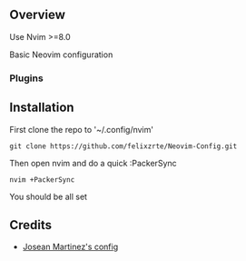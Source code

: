 ## Overview

Use Nvim >=8.0

Basic Neovim configuration

### Plugins

## Installation

First clone the repo to '~/.config/nvim'

```
git clone https://github.com/felixzrte/Neovim-Config.git
```

Then open nvim and do a quick :PackerSync

```
nvim +PackerSync
```

You should be all set

## Credits

- [Josean Martinez's config](https://youtu.be/vdn_pKJUda8)
